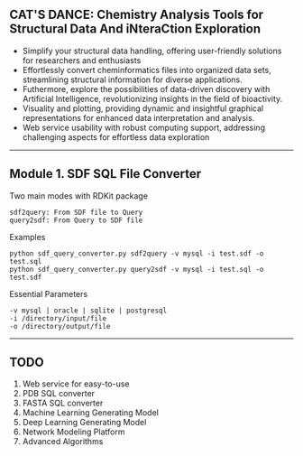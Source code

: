 ## CAT'S DANCE: **C**hemistry **A**nalysis **T**ools for **S**tructural **D**ata **A**nd i**N**tera**C**tion **E**xploration

- Simplify your structural data handling, offering user-friendly solutions for researchers and enthusiasts
- Effortlessly convert cheminformatics files into organized data sets, streamlining structural information for diverse applications.
- Futhermore, explore the possibilities of data-driven discovery with Artificial Intelligence, revolutionizing insights in the field of bioactivity.
- Visuality and plotting, providing dynamic and insightful graphical representations for enhanced data interpretation and analysis.
- Web service usability with robust computing support, addressing challenging aspects for effortless data exploration


------
## Module 1. SDF SQL File Converter

Two main modes with RDKit package
```
sdf2query: From SDF file to Query
query2sdf: From Query to SDF file
```
Examples
```
python sdf_query_converter.py sdf2query -v mysql -i test.sdf -o test.sql
python sdf_query_converter.py query2sdf -v mysql -i test.sql -o test.sdf
```


Essential Parameters
```
-v mysql | oracle | sqlite | postgresql
-i /directory/input/file
-o /directory/output/file
```


------
## TODO
1. Web service for easy-to-use
2. PDB SQL converter
3. FASTA SQL converter
4. Machine Learning Generating Model
5. Deep Learning Generating Model
6. Network Modeling Platform
7. Advanced Algorithms



